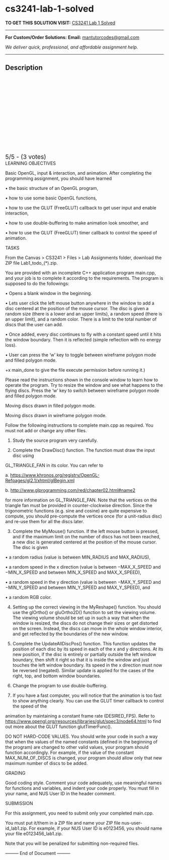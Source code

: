 # cs3241-lab-1-solved
**TO GET THIS SOLUTION VISIT:** [CS3241 Lab 1 Solved](https://mantutor.com/product/cs3241-solved-9/)


---

**For Custom/Order Solutions:** **Email:** mantutorcodes@gmail.com  

*We deliver quick, professional, and affordable assignment help.*

---

<h2>Description</h2>



<div class="kk-star-ratings kksr-auto kksr-align-center kksr-valign-top" data-payload="{&quot;align&quot;:&quot;center&quot;,&quot;id&quot;:&quot;113002&quot;,&quot;slug&quot;:&quot;default&quot;,&quot;valign&quot;:&quot;top&quot;,&quot;ignore&quot;:&quot;&quot;,&quot;reference&quot;:&quot;auto&quot;,&quot;class&quot;:&quot;&quot;,&quot;count&quot;:&quot;3&quot;,&quot;legendonly&quot;:&quot;&quot;,&quot;readonly&quot;:&quot;&quot;,&quot;score&quot;:&quot;5&quot;,&quot;starsonly&quot;:&quot;&quot;,&quot;best&quot;:&quot;5&quot;,&quot;gap&quot;:&quot;4&quot;,&quot;greet&quot;:&quot;Rate this product&quot;,&quot;legend&quot;:&quot;5\/5 - (3 votes)&quot;,&quot;size&quot;:&quot;24&quot;,&quot;title&quot;:&quot;CS3241 Lab 1  Solved&quot;,&quot;width&quot;:&quot;138&quot;,&quot;_legend&quot;:&quot;{score}\/{best} - ({count} {votes})&quot;,&quot;font_factor&quot;:&quot;1.25&quot;}">

<div class="kksr-stars">

<div class="kksr-stars-inactive">
            <div class="kksr-star" data-star="1" style="padding-right: 4px">


<div class="kksr-icon" style="width: 24px; height: 24px;"></div>
        </div>
            <div class="kksr-star" data-star="2" style="padding-right: 4px">


<div class="kksr-icon" style="width: 24px; height: 24px;"></div>
        </div>
            <div class="kksr-star" data-star="3" style="padding-right: 4px">


<div class="kksr-icon" style="width: 24px; height: 24px;"></div>
        </div>
            <div class="kksr-star" data-star="4" style="padding-right: 4px">


<div class="kksr-icon" style="width: 24px; height: 24px;"></div>
        </div>
            <div class="kksr-star" data-star="5" style="padding-right: 4px">


<div class="kksr-icon" style="width: 24px; height: 24px;"></div>
        </div>
    </div>

<div class="kksr-stars-active" style="width: 138px;">
            <div class="kksr-star" style="padding-right: 4px">


<div class="kksr-icon" style="width: 24px; height: 24px;"></div>
        </div>
            <div class="kksr-star" style="padding-right: 4px">


<div class="kksr-icon" style="width: 24px; height: 24px;"></div>
        </div>
            <div class="kksr-star" style="padding-right: 4px">


<div class="kksr-icon" style="width: 24px; height: 24px;"></div>
        </div>
            <div class="kksr-star" style="padding-right: 4px">


<div class="kksr-icon" style="width: 24px; height: 24px;"></div>
        </div>
            <div class="kksr-star" style="padding-right: 4px">


<div class="kksr-icon" style="width: 24px; height: 24px;"></div>
        </div>
    </div>
</div>


<div class="kksr-legend" style="font-size: 19.2px;">
            5/5 - (3 votes)    </div>
    </div>
LEARNING OBJECTIVES

Basic OpenGL, input &amp; interaction, and animation. After completing the programming assignment, you should have learned

• the basic structure of an OpenGL program,

• how to use some basic OpenGL functions,

• how to use the GLUT (FreeGLUT) callback to get user input and enable interaction,

• how to use double-buffering to make animation look smoother, and

• how to use the GLUT (FreeGLUT) timer callback to control the speed of animation.

TASKS

From the Canvas &gt; CS3241 &gt; Files &gt; Lab Assignments folder, download the ZIP file Lab1_todo_(*).zip.

You are provided with an incomplete C++ application program main.cpp, and your job is to complete it according to the requirements. The program is supposed to do the followings:

• Opens a blank window in the beginning.

• Lets user click the left mouse button anywhere in the window to add a disc centered at the position of the mouse cursor. The disc is given a random size (there is a lower and an upper limits), a random speed (there is an upper limit), and a random color. There is a limit to the total number of discs that the user can add.

• Once added, every disc continues to fly with a constant speed until it hits the window boundary. Then it is reflected (simple reflection with no energy loss).

• User can press the ‘w’ key to toggle between wireframe polygon mode and filled polygon mode.

+x main_done to give the file execute permission before running it.)

Please read the instructions shown in the console window to learn how to operate the program. Try to resize the window and see what happens to the flying discs. Press the ‘w’ key to switch between wireframe polygon mode and filled polygon mode.

Moving discs drawn in filled polygon mode.

Moving discs drawn in wireframe polygon mode.

Follow the following instructions to complete main.cpp as required. You must not add or change any other files.

1) Study the source program very carefully.

2) Complete the DrawDisc() function. The function must draw the input disc using

GL_TRIANGLE_FAN in its color. You can refer to

a. https://www.khronos.org/registry/OpenGL-Refpages/gl2.1/xhtml/glBegin.xml

b. http://www.glprogramming.com/red/chapter02.html#name2

for more information on GL_TRIANGLE_FAN. Note that the vertices on the triangle fan must be provided in counter-clockwise direction. Since the trigonometric functions (e.g. sine and cosine) are quite expensive to compute, you should pre-compute the vertices once (for a unit-radius disc) and re-use them for all the discs later.

3) Complete the MyMouse() function. If the left mouse button is pressed, and if the maximum limit on the number of discs has not been reached, a new disc is generated centered at the position of the mouse cursor. The disc is given

• a random radius (value is between MIN_RADIUS and MAX_RADIUS),

• a random speed in the x direction (value is between −MAX_X_SPEED and −MIN_X_SPEED and between MIN_X_SPEED and MAX_X_SPEED),

• a random speed in the y direction (value is between −MAX_Y_SPEED and −MIN_Y_SPEED and between MIN_Y_SPEED and MAX_Y_SPEED), and

• a random RGB color.

4) Setting up the correct viewing in the MyReshape() function. You should use the glOrtho() or gluOrtho2D() function to set the viewing volume. The viewing volume should be set up in such a way that when the window is resized, the discs do not change their sizes or get distorted on the screen. Instead, the discs can move in the whole window interior, and get reflected by the boundaries of the new window.

5) Complete the UpdateAllDiscPos() function. This function updates the position of each disc by its speed in each of the x and y directions. At its new position, if the disc is entirely or partially outside the left window boundary, then shift it right so that it is inside the window and just touches the left window boundary. Its speed in the x direction must now be reversed (negated). Similar update is applied for the cases of the right, top, and bottom window boundaries.

6) Change the program to use double-buffering.

7) If you have a fast computer, you will notice that the animation is too fast to show anything clearly. You can use the GLUT timer callback to control the speed of the

animation by maintaining a constant frame rate (DESIRED_FPS). Refer to https://www.opengl.org/resources/libraries/glut/spec3/node64.html to find out more about the GLUT function glutTimerFunc().

DO NOT HARD-CODE VALUES. You should write your code in such a way that when the values of the named constants (defined in the beginning of the program) are changed to other valid values, your program should function accordingly. For example, if the value of the constant MAX_NUM_OF_DISCS is changed, your program should allow only that new maximum number of discs to be added.

GRADING

Good coding style. Comment your code adequately, use meaningful names for functions and variables, and indent your code properly. You must fill in your name, and NUS User ID in the header comment.

SUBMISSION

For this assignment, you need to submit only your completed main.cpp.

You must put it/them in a ZIP file and name your ZIP file nus-user-id_lab1.zip. For example, if your NUS User ID is e0123456, you should name your file e0123456_lab1.zip.

Note that you will be penalized for submitting non-required files.

——— End of Document ———

